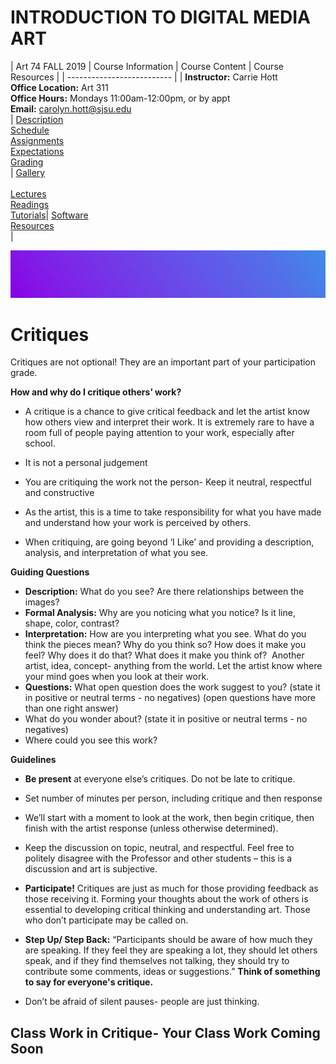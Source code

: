 # **INTRODUCTION TO DIGITAL MEDIA ART**

|  Art 74 FALL 2019  | Course Information  | Course Content | Course Resources |
| -------------------------- |
| **Instructor:** Carrie Hott <br> **Office Location:** Art 311 <br> **Office Hours:** Mondays 11:00am-12:00pm, or by appt <br> **Email:** carolyn.hott@sjsu.edu <br> | [Description](https://carriehott.github.io/sjsu-art74/#course-description) <br>  [Schedule](https://carriehott.github.io/sjsu-art74/schedule) <br> [Assignments](https://carriehott.github.io/sjsu-art74/assignments)<br>  [Expectations](https://carriehott.github.io/sjsu-art74/#course-expectations) <br>[Grading](https://carriehott.github.io/sjsu-art74/grading)<br>| [Gallery](https://carriehott.github.io/sjsu-art74/gallery)<br><br> [Lectures](https://carriehott.github.io/sjsu-art74/lectures)<br> [Readings](https://carriehott.github.io/sjsu-art74/readings) <br> [Tutorials](https://carriehott.github.io/sjsu-art74/tutorials)| [Software](https://carriehott.github.io/sjsu-art74/programs) <br> [Resources](https://carriehott.github.io/sjsu-art74/resources) <br>|

![DIGITAL MEDIA ART](images/gradient_5.png)

# Critiques
Critiques are not optional! They are an important part of your participation grade.

**How and why do I critique others’ work?**

* A critique is a chance to give critical feedback and let the artist know how others view and interpret their work. It is extremely rare to have a room full of people paying attention to your work, especially after school.


* It is not a personal judgement

* You are critiquing the work not the person- Keep it neutral, respectful and constructive

* As the artist, this is a time to take responsibility for what you have made and understand how your work is perceived by others.

* When critiquing, are going beyond ‘I Like’ and providing a description, analysis, and interpretation of what you see.

**Guiding Questions** <br>
* **Description:** What do you see? Are there relationships between the images?
* **Formal Analysis:** Why are you noticing what you notice? Is it line, shape, color, contrast? <br>
* **Interpretation:** How are you interpreting what you see. What do you think the pieces mean? Why do you think so? How does it make you feel? Why does it do that? What does it make you think of?  Another artist, idea, concept- anything from the world. Let the artist know where your mind goes when you look at their work.<br>
* **Questions:** What open question does the work suggest to you? (state it in positive or neutral terms - no negatives) (open questions have more than one right answer) <br>
* What do you wonder about? (state it in positive or neutral terms - no negatives)<br>
* Where could you see this work?  <br>

**Guidelines**

* **Be present** at everyone else’s critiques. Do not be late to critique.

* Set number of minutes per person, including critique and then response

* We’ll start with a moment to look at the work, then begin critique, then finish with the artist response (unless otherwise determined).

* Keep the discussion on topic, neutral, and respectful. Feel free to politely disagree with the Professor and other students – this is a discussion and art is subjective.


* **Participate!** Critiques are just as much for those providing feedback as those receiving it. Forming your thoughts about the work of others is essential to developing critical thinking and understanding art. Those who don’t participate may be called on.

* **Step Up/ Step Back:** “Participants should be aware of how much they are speaking. If they feel they are speaking a lot, they should let others speak, and if they find themselves not talking, they should try to contribute some comments, ideas or suggestions.” **Think of something to say for everyone's critique.**

* Don’t be afraid of silent pauses- people are just thinking.


## Class Work in Critique- Your Class Work Coming Soon
